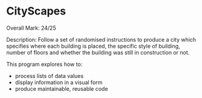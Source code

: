 # CityScapes
Overall Mark: 24/25

Description:
Follow a set of randomised instructions to produce a city which specifies where each building is placed, the specific style of building, number of floors and whether the building was still in construction or not. 

This program explores how to:
  - process lists of data values
  - display information in a visual form
  - produce maintainable, reusable code


